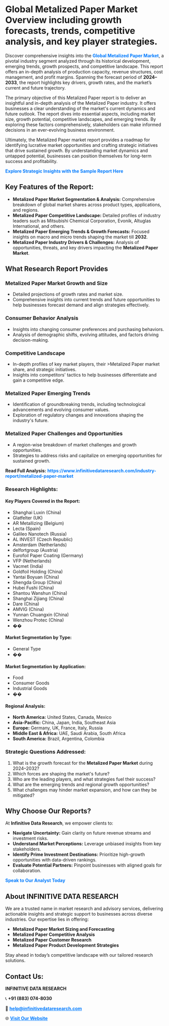 <h1>Global Metalized Paper Market Overview including growth forecasts, trends, competitive analysis, and key player strategies.</h1>
<p>
Discover comprehensive insights into the 
<a href="https://www.infinitivedataresearch.com/industry-report/metalized-paper-market" rel="dofollow" style="color: #007BFF; text-decoration: none;"><strong>Global Metalized Paper Market</strong></a>, a pivotal industry segment analyzed through its historical development, emerging trends, growth prospects, and competitive landscape. This report offers an in-depth analysis of production capacity, revenue structures, cost management, and profit margins. Spanning the forecast period of <strong>2024–2033</strong>, the report highlights key drivers, growth rates, and the market’s current and future trajectory.
</p>
<p>
The primary objective of this Metalized Paper report is to deliver an insightful and in-depth analysis of the Metalized Paper industry. It offers businesses a clear understanding of the market's current dynamics and future outlook. The report dives into essential aspects, including market size, growth potential, competitive landscapes, and emerging trends. By exploring these factors comprehensively, stakeholders can make informed decisions in an ever-evolving business environment.
</p>
<p>
Ultimately, the Metalized Paper market report provides a roadmap for identifying lucrative market opportunities and crafting strategic initiatives that drive sustained growth. By understanding market dynamics and untapped potential, businesses can position themselves for long-term success and profitability.
</p>
<p>
<a href="https://www.infinitivedataresearch.com/request-sample/reportId=108043" style="color: #007BFF; text-decoration: none;"><strong>Explore Strategic Insights with the Sample Report Here</strong></a>
</p>

<h2>Key Features of the Report:</h2>
<ul>
<li><strong>Metalized Paper Market Segmentation & Analysis:</strong> Comprehensive breakdown of global market shares across product types, applications, and regions.</li>
<li><strong>Metalized Paper Competitive Landscape:</strong> Detailed profiles of industry leaders such as Mitsubishi Chemical Corporation, Evonik, Altuglas International, and others.</li>
<li><strong>Metalized Paper Emerging Trends & Growth Forecasts:</strong> Focused insights on macro and micro trends shaping the market till <strong>2032</strong>.</li>
<li><strong>Metalized Paper Industry Drivers & Challenges:</strong> Analysis of opportunities, threats, and key drivers impacting the <strong>Metalized Paper Market</strong>.</li>
</ul>

<h2>What Research Report Provides</h2>
<h3>Metalized Paper Market Growth and Size</h3>
<ul>
<li>Detailed projections of growth rates and market size.</li>
<li>Comprehensive insights into current trends and future opportunities to help businesses forecast demand and align strategies effectively.</li>
</ul>

<h3>Consumer Behavior Analysis</h3>
<ul>
<li>Insights into changing consumer preferences and purchasing behaviors.</li>
<li>Analysis of demographic shifts, evolving attitudes, and factors driving decision-making.</li>
</ul>

<h3>Competitive Landscape</h3>
<ul>
<li>In-depth profiles of key market players, their >Metalized Paper market share, and strategic initiatives.</li>
<li>Insights into competitors' tactics to help businesses differentiate and gain a competitive edge.</li>
</ul>

<h3>Metalized Paper Emerging Trends</h3>
<ul>
<li>Identification of groundbreaking trends, including technological advancements and evolving consumer values.</li>
<li>Exploration of regulatory changes and innovations shaping the industry's future.</li>
</ul>

<h3>Metalized Paper Challenges and Opportunities</h3>
<ul>
<li>A region-wise breakdown of market challenges and growth opportunities.</li>
<li>Strategies to address risks and capitalize on emerging opportunities for sustained growth.</li>
</ul>
<p><strong>Read Full Analysis:</strong> <a href="https://www.infinitivedataresearch.com/industry-report/metalized-paper-market" rel="dofollow" style="color: #007BFF; text-decoration: none;"><strong>https://www.infinitivedataresearch.com/industry-report/metalized-paper-market</strong></a></p>
<h3>Research Highlights:</h3>
<h4>Key Players Covered in the Report:</h4>
<ul><li>Shanghai Luxin (China)</li><li>Glatfelter (UK)</li><li>AR Metallizing (Belgium)</li><li>Lecta (Spain)</li><li>Galileo Nanotech (Russia)</li><li>AL INVEST (Czech Republic)</li><li>Amsterdam (Netherlands)</li><li>delfortgroup (Austria)</li><li>Eurofoil Paper Coating (Germany)</li><li>VFP (Netherlands)</li><li>Vacmet (India)</li><li>Goldfoil Holding (China)</li><li>Yantai Boyuan (China)</li><li>Shengda Group (China)</li><li>Hubei Fushi (China)</li><li>Shantou Wanshun (China)</li><li>Shanghai Zijiang (China)</li><li>Dare (China)</li><li>AMVIG (China)</li><li>Yunnan Chuangxin (China)</li><li>Wenzhou Protec (China)</li><li>��</li></ul>
<h4>Market Segmentation by Type:</h4>
<ul><li>General Type</li><li>��</li></ul>
<h4>Market Segmentation by Application:</h4>
<ul><li>Food</li><li>Consumer Goods</li><li>Industrial Goods</li><li>��</li></ul>

<h4>Regional Analysis:</h4>
<ul>
<li><strong>North America:</strong> United States, Canada, Mexico</li>
<li><strong>Asia-Pacific:</strong> China, Japan, India, Southeast Asia</li>
<li><strong>Europe:</strong> Germany, UK, France, Italy, Russia</li>
<li><strong>Middle East & Africa:</strong> UAE, Saudi Arabia, South Africa</li>
<li><strong>South America:</strong> Brazil, Argentina, Colombia</li>
</ul>

<h3>Strategic Questions Addressed:</h3>
<ol>
<li>What is the growth forecast for the <strong>Metalized Paper Market</strong> during 2024–2032?</li>
<li>Which forces are shaping the market's future?</li>
<li>Who are the leading players, and what strategies fuel their success?</li>
<li>What are the emerging trends and regional growth opportunities?</li>
<li>What challenges may hinder market expansion, and how can they be mitigated?</li>
</ol>

<h2>Why Choose Our Reports?</h2>
<p>At <strong>Infinitive Data Research</strong>, we empower clients to:</p>
<ul>
<li><strong>Navigate Uncertainty:</strong> Gain clarity on future revenue streams and investment risks.</li>
<li><strong>Understand Market Perceptions:</strong> Leverage unbiased insights from key stakeholders.</li>
<li><strong>Identify Prime Investment Destinations:</strong> Prioritize high-growth opportunities with data-driven rankings.</li>
<li><strong>Evaluate Potential Partners:</strong> Pinpoint businesses with aligned goals for collaboration.</li>
</ul>
<p><a href="https://www.infinitivedataresearch.com/industry-report/metalized-paper-market" rel="dofollow" style="color: #007BFF; text-decoration: none;"><strong>Speak to Our Analyst Today</strong></a></p>

<h2>About INFINITIVE DATA RESEARCH</h2>
<p>We are a trusted name in market research and advisory services, delivering actionable insights and strategic support to businesses across diverse industries. Our expertise lies in offering:</p>
<ul>
<li><strong>Metalized Paper Market Sizing and Forecasting</strong></li>
<li><strong>Metalized Paper Competitive Analysis</strong></li>
<li><strong>Metalized Paper Customer Research</strong></li>
<li><strong>Metalized Paper Product Development Strategies</strong></li>
</ul>
<p>Stay ahead in today’s competitive landscape with our tailored research solutions.</p>

<h2>Contact Us:</h2>
<p><strong>INFINITIVE DATA RESEARCH</strong></p>
<p>📞 <strong>+91 (883) 074-8030</strong></p>
<p>📧 <strong><a href="mailto:help@infinitivedataresearch.com" style="color: #007BFF;">help@infinitivedataresearch.com</a></strong></p>
<p>🌐 <strong><a href="https://www.infinitivedataresearch.com" rel="dofollow" style="color: #007BFF;">Visit Our Website</a></strong></p>